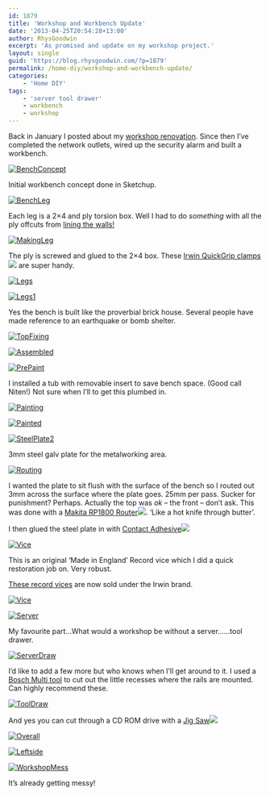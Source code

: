 ```yaml
---
id: 1879
title: 'Workshop and Workbench Update'
date: '2013-04-25T20:54:28+13:00'
author: RhysGoodwin
excerpt: 'As promised and update on my workshop project.'
layout: single
guid: 'https://blog.rhysgoodwin.com/?p=1879'
permalink: /home-diy/workshop-and-workbench-update/
categories:
    - 'Home DIY'
tags:
    - 'server tool drawer'
    - workbench
    - workshop
---
```


Back in January I posted about my [workshop renovation](https://blog.rhysgoodwin.com/home-diy/1-year-workshop-renovation/). Since then I’ve completed the network outlets, wired up the security alarm and built a workbench.

[![](/content/uploads/2013/04/1.BenchConcept.png "BenchConcept")](/content/uploads/2013/04/1.BenchConcept.png)

Initial workbench concept done in Sketchup.

[![](/content/uploads/2013/04/2.BenchLeg.png "BenchLeg")](/content/uploads/2013/04/2.BenchLeg.png)

Each leg is a 2×4 and ply torsion box. Well I had to do *something* with all the ply offcuts from [lining the walls!](https://blog.rhysgoodwin.com/home-diy/1-year-workshop-renovation/)

[![](/content/uploads/2013/04/3.MakingLeg.jpg "MakingLeg")](/content/uploads/2013/04/3.MakingLeg.jpg)

The ply is screwed and glued to the 2×4 box. These [Irwin QuickGrip clamps](http://www.amazon.com/gp/product/B00002244S/ref=as_li_tf_tl?ie=UTF8&camp=1789&creative=9325&creativeASIN=B00002244S&linkCode=as2&tag=blogrhysgoodw-20)![](https://www.assoc-amazon.com/e/ir?t=blogrhysgoodw-20&l=as2&o=1&a=B00002244S) are super handy.

[![](/content/uploads/2013/04/4.Legs_.jpg "Legs")](/content/uploads/2013/04/4.Legs_.jpg)

[![](/content/uploads/2013/04/5.Legs1_.jpg "Legs1")](/content/uploads/2013/04/5.Legs1_.jpg)

Yes the bench is built like the proverbial brick house. Several people have made reference to an earthquake or bomb shelter.

[![](/content/uploads/2013/04/6.TopFixing.jpg "TopFixing")](/content/uploads/2013/04/6.TopFixing.jpg)

[![](/content/uploads/2013/04/7.Assembled.jpg "Assembled")](/content/uploads/2013/04/7.Assembled.jpg)

[![](/content/uploads/2013/04/8.PrePaint.jpg "PrePaint")](/content/uploads/2013/04/8.PrePaint.jpg)

I installed a tub with removable insert to save bench space. (Good call Niten!) Not sure when I’ll to get this plumbed in.

[![](/content/uploads/2013/04/9.Painting.jpg "Painting")](/content/uploads/2013/04/9.Painting.jpg)

[![](/content/uploads/2013/04/10.Painted.jpg "Painted")](/content/uploads/2013/04/10.Painted.jpg)

[![](/content/uploads/2013/04/11.SteelPlate2.jpg "SteelPlate2")](/content/uploads/2013/04/11.SteelPlate2.jpg)

3mm steel galv plate for the metalworking area.

[![](/content/uploads/2013/04/12.Routing.jpg "Routing")](/content/uploads/2013/04/12.Routing.jpg)

I wanted the plate to sit flush with the surface of the bench so I routed out 3mm across the surface where the plate goes. 25mm per pass. Sucker for punishment? Perhaps. Actually the top was *ok* – the front – don’t ask. This was done with a [Makita RP1800 Router](http://www.amazon.com/gp/product/B002MUAMFE/ref=as_li_tf_tl?ie=UTF8&camp=1789&creative=9325&creativeASIN=B002MUAMFE&linkCode=as2&tag=blogrhysgoodw-20)![](https://www.assoc-amazon.com/e/ir?t=blogrhysgoodw-20&l=as2&o=1&a=B002MUAMFE). ‘Like a hot knife through butter’.

I then glued the steel plate in with [Contact Adhesive](http://www.amazon.com/gp/product/B005FYDUS0/ref=as_li_tf_tl?ie=UTF8&camp=1789&creative=9325&creativeASIN=B005FYDUS0&linkCode=as2&tag=blogrhysgoodw-20)![](https://www.assoc-amazon.com/e/ir?t=blogrhysgoodw-20&l=as2&o=1&a=B005FYDUS0)

[![](/content/uploads/2013/04/13.Vice_.jpg "Vice")](/content/uploads/2013/04/13.Vice_.jpg)

This is an original ‘Made in England’ Record vice which I did a quick restoration job on. Very robust.

[These record vices](http://www.amazon.com/gp/product/B0002JT528/ref=as_li_tf_tl?ie=UTF8&camp=1789&creative=9325&creativeASIN=B0002JT528&linkCode=as2&tag=blogrhysgoodw-20) are now sold under the Irwin brand.

[![](/content/uploads/2013/04/14.Vice_.jpg "Vice")](/content/uploads/2013/04/14.Vice_.jpg)

[![](/content/uploads/2013/04/16.ServerDraw.jpg "Server")](/content/uploads/2013/04/16.ServerDraw.jpg)

My favourite part…What would a workshop be without a server……tool drawer.

[![](/content/uploads/2013/04/17.ServerDraw.jpg "ServerDraw")](/content/uploads/2013/04/17.ServerDraw.jpg)

I’d like to add a few more but who knows when I’ll get around to it. I used a [Bosch Multi tool](http://www.amazon.com/gp/product/B007EO8ITK/ref=as_li_tf_tl?ie=UTF8&camp=1789&creative=9325&creativeASIN=B007EO8ITK&linkCode=as2&tag=blogrhysgoodw-20) to cut out the little recesses where the rails are mounted. Can highly recommend these.

[![](/content/uploads/2013/04/ToolDraw.jpg "ToolDraw")](/content/uploads/2013/04/ToolDraw.jpg)

And yes you can cut through a CD ROM drive with a [Jig Saw](http://www.amazon.com/gp/product/B008ELM9GK/ref=as_li_tf_tl?ie=UTF8&camp=1789&creative=9325&creativeASIN=B008ELM9GK&linkCode=as2&tag=blogrhysgoodw-20)![](https://www.assoc-amazon.com/e/ir?t=blogrhysgoodw-20&l=as2&o=1&a=B008ELM9GK)

[![](/content/uploads/2013/04/15.Overall.jpg "Overall")](/content/uploads/2013/04/15.Overall.jpg)

[![](/content/uploads/2013/04/18.Leftside.jpg "Leftside")](/content/uploads/2013/04/18.Leftside.jpg)

[![](/content/uploads/2013/04/19.WorkshopMess.jpg "WorkshopMess")](/content/uploads/2013/04/19.WorkshopMess.jpg)

It’s already getting messy!